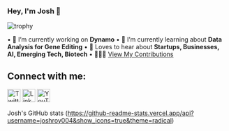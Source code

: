 ### Hey, I'm Josh 👋

![trophy](https://github-profile-trophy.vercel.app/?username=joshroy004)

• 🏫 I’m currently working on **Dynamo** 
• 🌱 I’m currently learning about **Data Analysis for Gene Editing**
• 💬 Loves to hear about **Startups, Businesses, AI, Emerging Tech, Biotech**
• 👷🏼‍♂️ [View My Contributions](https://github.com/joshroy004)

## Connect with me:
<a href="https://twitter.com/j0shroy"><img src="https://upload.wikimedia.org/wikipedia/en/6/60/Twitter_Logo_as_of_2021.svg" alt="Twitter Logo" width="30" style="display: inline;"></a>
<a href="https://linkedin.com/in/joshroy-teenentrepreneur"><img src="https://upload.wikimedia.org/wikipedia/commons/c/ca/LinkedIn_logo_initials.png" alt="LinkedIn Logo" width="30" style="display: inline;"></a>
<a href="https://www.youtube.com/channel/@TheCapitalTycoonPodcast"><img src="https://upload.wikimedia.org/wikipedia/commons/4/42/YouTube_icon_%282013-2017%29.png" alt="YouTube Logo" width="30" style="display: inline;"></a>

Josh's GitHub stats (https://github-readme-stats.vercel.app/api?username=joshroy004&show_icons=true&theme=radical)
